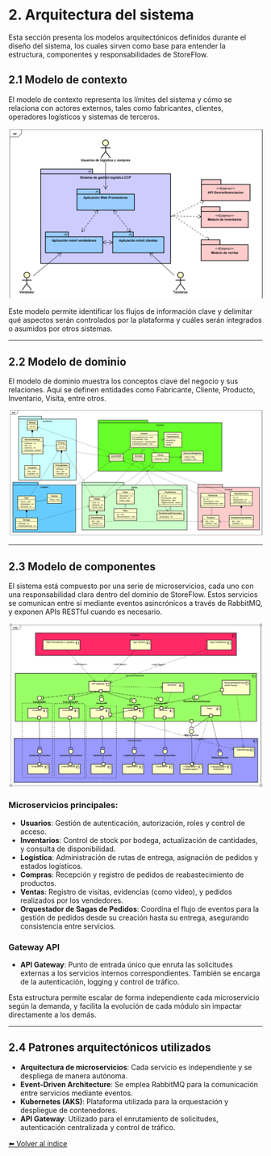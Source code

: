 # 2. Arquitectura del sistema

Esta sección presenta los modelos arquitectónicos definidos durante el diseño del sistema, los cuales sirven como base para entender la estructura, componentes y responsabilidades de StoreFlow.

## 2.1 Modelo de contexto

El modelo de contexto representa los límites del sistema y cómo se relaciona con actores externos, tales como fabricantes, clientes, operadores logísticos y sistemas de terceros.

![Modelo de Contexto](./imagenes/modelo-contexto.png)

Este modelo permite identificar los flujos de información clave y delimitar qué aspectos serán controlados por la plataforma y cuáles serán integrados o asumidos por otros sistemas.

---

## 2.2 Modelo de dominio

El modelo de dominio muestra los conceptos clave del negocio y sus relaciones. Aquí se definen entidades como Fabricante, Cliente, Producto, Inventario, Visita, entre otros.

![Modelo de Dominio](./imagenes/modelo-dominio.png)


---

## 2.3 Modelo de componentes

El sistema está compuesto por una serie de microservicios, cada uno con una responsabilidad clara dentro del dominio de StoreFlow. Estos servicios se comunican entre sí mediante eventos asincrónicos a través de RabbitMQ, y exponen APIs RESTful cuando es necesario.

![Modelo de Componentes](./imagenes/modelo-componentes.png)

### Microservicios principales:

- **Usuarios**: Gestión de autenticación, autorización, roles y control de acceso.
- **Inventarios**: Control de stock por bodega, actualización de cantidades, y consulta de disponibilidad.
- **Logística**: Administración de rutas de entrega, asignación de pedidos y estados logísticos.
- **Compras**: Recepción y registro de pedidos de reabastecimiento de productos.
- **Ventas**: Registro de visitas, evidencias (como video), y pedidos realizados por los vendedores.
- **Orquestador de Sagas de Pedidos**: Coordina el flujo de eventos para la gestión de pedidos desde su creación hasta su entrega, asegurando consistencia entre servicios.

### Gateway API

- **API Gateway**: Punto de entrada único que enruta las solicitudes externas a los servicios internos correspondientes. También se encarga de la autenticación, logging y control de tráfico.

Esta estructura permite escalar de forma independiente cada microservicio según la demanda, y facilita la evolución de cada módulo sin impactar directamente a los demás.

---

## 2.4 Patrones arquitectónicos utilizados

- **Arquitectura de microservicios**: Cada servicio es independiente y se despliega de manera autónoma.
- **Event-Driven Architecture**: Se emplea RabbitMQ para la comunicación entre servicios mediante eventos.
- **Kubernetes (AKS)**: Plataforma utilizada para la orquestación y despliegue de contenedores.
- **API Gateway**: Utilizado para el enrutamiento de solicitudes, autenticación centralizada y control de tráfico.

[⬅️ Volver al índice](index.md)